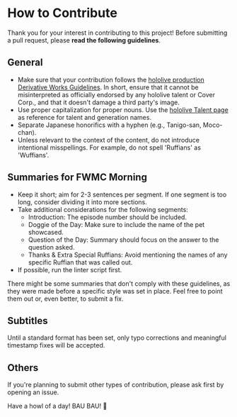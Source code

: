 # How to Contribute

Thank you for your interest in contributing to this project! Before submitting a pull request, please **read the following guidelines**.

## General

- Make sure that your contribution follows the [hololive production Derivative Works Guidelines](https://hololivepro.com/en/terms/). In short, ensure that it cannot be misinterpreted as officially endorsed by any hololive talent or Cover Corp., and that it doesn't damage a third party's image.
- Use proper capitalization for proper nouns. Use the [hololive Talent page](https://hololive.hololivepro.com/en/talents/) as reference for talent and generation names.
- Separate Japanese honorifics with a hyphen (e.g., Tanigo-san, Moco-chan).
- Unless relevant to the context of the content, do not introduce intentional misspellings. For example, do not spell 'Ruffians' as 'Wuffians'.

## Summaries for FWMC Morning

- Keep it short; aim for 2-3 sentences per segment. If one segment is too long, consider dividing it into more sections.
- Take additional considerations for the following segments:
    - Introduction: The episode number should be included.
    - Doggie of the Day: Make sure to include the name of the pet showcased.
    - Question of the Day: Summary should focus on the answer to the question asked.
    - Thanks & Extra Special Ruffians: Avoid mentioning the names of any specific Ruffian that was called out.
- If possible, run the linter script first.

There might be some summaries that don't comply with these guidelines, as they were made before a specific style was set in place. Feel free to point them out or, even better, to submit a fix.

## Subtitles

Until a standard format has been set, only typo corrections and meaningful timestamp fixes will be accepted.

## Others

If you're planning to submit other types of contribution, please ask first by opening an issue.

Have a howl of a day! BAU BAU! 🐾
